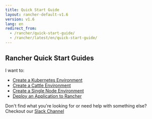 ```yaml
---
title: Quick Start Guide
layout: rancher-default-v1.6
version: v1.6
lang: en
redirect_from:
  - /rancher/quick-start-guide/
  - /rancher/latest/en/quick-start-guide/
---
```


## Rancher Quick Start Guides

I want to:

* [Create a Kubernetes Environment](kubernetes)
* [Create a Cattle Environment](cattle)
* [Create a Single Node Environment](single-node)
* [Deploy an Application to Rancher](application)

Don't find what you're looking for or need help with something else? Checkout our [Slack Channel](https://slack.rancher.io/)
